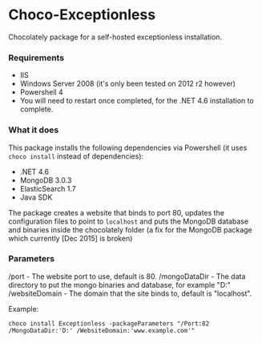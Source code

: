 # Choco-Exceptionless
Chocolately package for a self-hosted exceptionless installation.

### Requirements

- IIS
- Windows Server 2008 (it's only been tested on 2012 r2 however)
- Powershell 4
- You will need to restart once completed, for the .NET 4.6 installation to complete.

### What it does

This package installs the following dependencies via Powershell (it uses `choco install` instead of dependencies):

- .NET 4.6
- MongoDB 3.0.3
- ElasticSearch 1.7
- Java SDK

The package creates a website that binds to port 80, updates the configuration files to point to `localhost` and puts the MongoDB database and binaries inside the chocolately folder (a fix for the MongoDB package which currently [Dec 2015] is broken)

### Parameters

/port - The website port to use, default is 80.
/mongoDataDir - The data directory to put the mongo binaries and database, for example "D:"
/websiteDomain - The domain that the site binds to, default is "localhost".

Example:

    choco install Exceptionless -packageParameters "/Port:82 /MongoDataDir:'D:' /WebsiteDomain:'www.example.com'"
